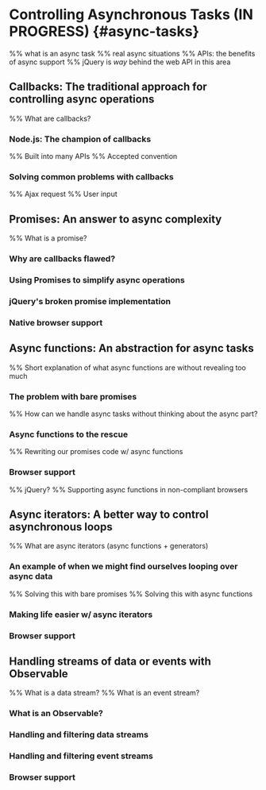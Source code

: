 # Controlling Asynchronous Tasks (IN PROGRESS) {#async-tasks}

%% what is an async task
%% real async situations
%% APIs: the benefits of async support
%% jQuery is _way_ behind the web API in this area


## Callbacks: The traditional approach for controlling async operations

%% What are callbacks?

### Node.js: The champion of callbacks

%% Built into many APIs
%% Accepted convention

### Solving common problems with callbacks

%% Ajax request
%% User input


## Promises: An answer to async complexity

%% What is a promise?

### Why are callbacks flawed?

### Using Promises to simplify async operations

### jQuery's broken promise implementation

### Native browser support


## Async functions: An abstraction for async tasks

%% Short explanation of what async functions are without revealing too much

### The problem with bare promises
%% How can we handle async tasks without thinking about the async part?

### Async functions to the rescue
%% Rewriting our promises code w/ async functions

### Browser support
%% jQuery?
%% Supporting async functions in non-compliant browsers


## Async iterators: A better way to control asynchronous loops

%% What are async iterators (async functions + generators)

### An example of when we might find ourselves looping over async data
%% Solving this with bare promises
%% Solving this with async functions

### Making life easier w/ async iterators

### Browser support


## Handling streams of data or events with Observable

%% What is a data stream?
%% What is an event stream?

### What is an Observable?

### Handling and filtering data streams

### Handling and filtering event streams

### Browser support

